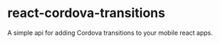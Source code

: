 # react-cordova-transitions

A simple api for adding Cordova transitions to your mobile react apps.

  